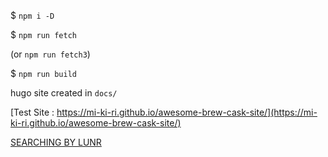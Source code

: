 $ `npm i -D`

$ `npm run fetch`

(or `npm run fetch3`)

$ `npm run build`


hugo site created in `docs/`

[Test Site : https://mi-ki-ri.github.io/awesome-brew-cask-site/](https://mi-ki-ri.github.io/awesome-brew-cask-site/)

[SEARCHING BY LUNR](https://lunrjs.com/guides/searching.html)